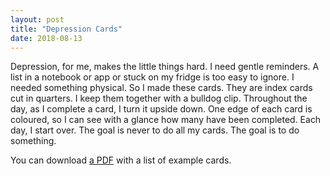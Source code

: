 ```yaml
---
layout: post
title: "Depression Cards"
date: 2018-08-13
---
```


Depression, for me, makes the little things hard. I need gentle reminders. A list in a notebook or app or stuck on my fridge is too easy to ignore. I needed something physical. So I made these cards. They are index cards cut in quarters. I keep them together with a bulldog clip. Throughout the day, as I complete a card, I turn it upside down. One edge of each card is coloured, so I can see with a glance how many have been completed. Each day, I start over. The goal is never to do all my cards. The goal is to do something.

You can download [a PDF](https://jessdriscoll.itch.io/depression-cards) with a list of example cards.
